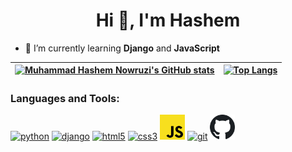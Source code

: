 <h1 align="center">Hi 👋, I'm Hashem</h1>

[comment]: <> (<h3 align="center">subtitle</h3>)

- 🌱 I’m currently learning **Django** and **JavaScript**

[comment]: <> (- 🔭 I’m currently working on [project name]&#40;project link&#41;)

[comment]: <> (- 👯 I’m looking to collaborate on [project name]&#40;project link&#41;)

[comment]: <> (- 🤝 I’m looking for help with [project name]&#40;project link&#41;)

| [![Muhammad Hashem Nowruzi's GitHub stats](https://github-readme-stats.vercel.app/api?username=hashem-nowruzi&show_icons=true&hide_border=True&count_private=true&theme=transparent)](https://github.com/anuraghazra/github-readme-stats) | [![Top Langs](https://github-readme-stats.vercel.app/api/top-langs/?username=hashem-nowruzi&langs_count=5&layout=compact&hide_border=True&theme=transparent)](https://github.com/anuraghazra/github-readme-stats) |
| ------------- | ------------- |

### Languages and Tools:
<div>
    <a href="https://www.python.org/"><img src="https://raw.githubusercontent.com/hashem-nowruzi/hashem-nowruzi/main/assets/python.svg" alt="python" width="40px" height="40px"></a>
    <a href="https://www.djangoproject.com/"><img src="https://raw.githubusercontent.com/hashem-nowruzi/hashem-nowruzi/main/assets/django.svg" alt="django" width="40px" height="40px"></a>
    <a href="https://www.w3schools.com/html/"><img src="https://raw.githubusercontent.com/hashem-nowruzi/hashem-nowruzi/main/assets/html.svg" alt="html5" width="40px" height="40px"></a>
    <a href="https://www.w3schools.com/css/"><img src="https://raw.githubusercontent.com/hashem-nowruzi/hashem-nowruzi/main/assets/css.svg" alt="css3" width="40px" height="40px"></a>
    <a href="https://developer.mozilla.org/en-US/docs/Web/JavaScript"><img src="https://raw.githubusercontent.com/hashem-nowruzi/hashem-nowruzi/main/assets/javascript.svg" alt="javascript" width="40px" height="40px"></a>
    <a href="https://git-scm.com/"><img src="https://raw.githubusercontent.com/hashem-nowruzi/hashem-nowruzi/main/assets/git.svg" alt="git" width="40px" height="40px"></a>
    <a href="https://github.com/"><img src="https://raw.githubusercontent.com/hashem-nowruzi/hashem-nowruzi/main/assets/github.svg" alt="github" width="40px" height="40px"></a>
</div>
